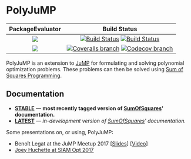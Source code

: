 # PolyJuMP

| **PackageEvaluator** | **Build Status** |
|:--------------------:|:----------------:|
| [![][pkg-0.5-img]][pkg-0.5-url] | [![Build Status][build-img]][build-url] [![Build Status][winbuild-img]][winbuild-url] |
| [![][pkg-0.6-img]][pkg-0.6-url] | [![Coveralls branch][coveralls-img]][coveralls-url] [![Codecov branch][codecov-img]][codecov-url] |

PolyJuMP is an extension to [JuMP](https://github.com/JuliaOpt/JuMP.jl) for formulating and solving polynomial optimization problems. These problems can then be solved using [Sum of Squares Programming](https://github.com/JuliaOpt/SumOfSquares.jl).

## Documentation

- [**STABLE**][docs-stable-url] &mdash; **most recently tagged version of [SumOfSquares](https://github.com/JuliaOpt/SumOfSquares.jl)' documentation.**
- [**LATEST**][docs-latest-url] &mdash; *in-development version of [SumOfSquares](https://github.com/JuliaOpt/SumOfSquares.jl)' documentation.*

Some presentations on, or using, PolyJuMP:
  * Benoît Legat at the JuMP Meetup 2017 [[Slides](http://www.juliaopt.org/meetings/mit2017/legat.pdf)] [[Video](https://youtu.be/kyo72yWYr54)]
  * [Joey Huchette at SIAM Opt 2017](https://docs.google.com/presentation/d/1ASfjB1TdLJmYxT0b6rnyGh9eLbMc-66bTOt3_3yvc90/edit?usp=sharing)

[docs-stable-img]: https://img.shields.io/badge/docs-stable-blue.svg
[docs-latest-img]: https://img.shields.io/badge/docs-latest-blue.svg
[docs-stable-url]: https://juliaopt.github.io/SumOfSquares.jl/stable
[docs-latest-url]: https://juliaopt.github.io/SumOfSquares.jl/latest

[pkg-0.5-img]: http://pkg.julialang.org/badges/PolyJuMP_0.5.svg
[pkg-0.5-url]: http://pkg.julialang.org/?pkg=PolyJuMP
[pkg-0.6-img]: http://pkg.julialang.org/badges/PolyJuMP_0.6.svg
[pkg-0.6-url]: http://pkg.julialang.org/?pkg=PolyJuMP

[build-img]: https://travis-ci.org/JuliaOpt/PolyJuMP.jl.svg?branch=master
[build-url]: https://travis-ci.org/JuliaOpt/PolyJuMP.jl
[winbuild-img]: https://ci.appveyor.com/api/projects/status/2y6dc0j2xk4aa4v7?svg=true
[winbuild-url]: https://ci.appveyor.com/project/JuliaOpt/polyjump-jl
[coveralls-img]: https://coveralls.io/repos/github/JuliaOpt/PolyJuMP.jl/badge.svg?branch=master
[coveralls-url]: https://coveralls.io/github/JuliaOpt/PolyJuMP.jl?branch=master
[codecov-img]: http://codecov.io/github/JuliaOpt/PolyJuMP.jl/coverage.svg?branch=master
[codecov-url]: http://codecov.io/github/JuliaOpt/PolyJuMP.jl?branch=master
